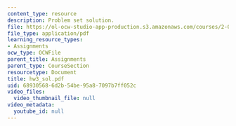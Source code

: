 ```yaml
---
content_type: resource
description: Problem set solution.
file: https://ol-ocw-studio-app-production.s3.amazonaws.com/courses/2-002-mechanics-and-materials-ii-spring-2004/689305686d2b54be95a87097b7ff052c_hw3_sol.pdf
file_type: application/pdf
learning_resource_types:
- Assignments
ocw_type: OCWFile
parent_title: Assignments
parent_type: CourseSection
resourcetype: Document
title: hw3_sol.pdf
uid: 68930568-6d2b-54be-95a8-7097b7ff052c
video_files:
  video_thumbnail_file: null
video_metadata:
  youtube_id: null
---
```

